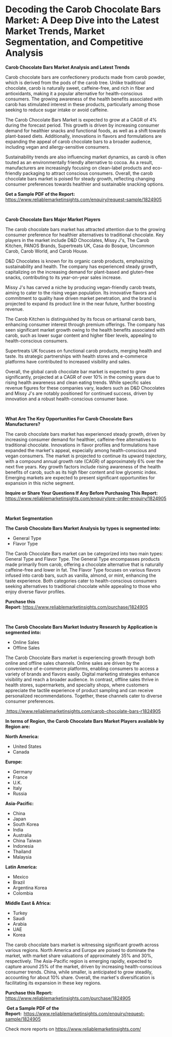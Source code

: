 <p><h1>Decoding the Carob Chocolate Bars Market: A Deep Dive into the Latest Market Trends, Market Segmentation, and Competitive Analysis</h1></p><p><strong>Carob Chocolate Bars Market Analysis and Latest Trends</strong></p>
<p><p>Carob chocolate bars are confectionery products made from carob powder, which is derived from the pods of the carob tree. Unlike traditional chocolate, carob is naturally sweet, caffeine-free, and rich in fiber and antioxidants, making it a popular alternative for health-conscious consumers. The growing awareness of the health benefits associated with carob has stimulated interest in these products, particularly among those seeking to reduce sugar intake or avoid caffeine.</p><p>The Carob Chocolate Bars Market is expected to grow at a CAGR of 4% during the forecast period. This growth is driven by increasing consumer demand for healthier snacks and functional foods, as well as a shift towards plant-based diets. Additionally, innovations in flavors and formulations are expanding the appeal of carob chocolate bars to a broader audience, including vegan and allergy-sensitive consumers. </p><p>Sustainability trends are also influencing market dynamics, as carob is often touted as an environmentally friendly alternative to cocoa. As a result, manufacturers are increasingly focusing on clean-label products and eco-friendly packaging to attract conscious consumers. Overall, the carob chocolate bars market is poised for steady growth, reflecting changing consumer preferences towards healthier and sustainable snacking options.</p></p>
<p><strong>Get a Sample PDF of the Report:&nbsp;</strong> <a href="https://www.reliablemarketinsights.com/enquiry/request-sample/1824905?utm_campaign=2450&utm_medium=2&utm_source=Github&utm_content=ia&utm_term=14022025&utm_id=carob-chocolate-bars">https://www.reliablemarketinsights.com/enquiry/request-sample/1824905</a></p>
<p>&nbsp;</p>
<p><strong>Carob Chocolate Bars Major Market Players</strong></p>
<p><p>The carob chocolate bars market has attracted attention due to the growing consumer preference for healthier alternatives to traditional chocolate. Key players in the market include D&D Chocolates, Missy J's, The Carob Kitchen, PANOS Brands, Supertreats UK, Casa do Bosque, Uncommon Carob, Carob World, and Carob House.</p><p>D&D Chocolates is known for its organic carob products, emphasizing sustainability and health. The company has experienced steady growth, capitalizing on the increasing demand for plant-based and gluten-free snacks, contributing to its year-on-year sales increase. </p><p>Missy J's has carved a niche by producing vegan-friendly carob treats, aiming to cater to the rising vegan population. Its innovative flavors and commitment to quality have driven market penetration, and the brand is projected to expand its product line in the near future, further boosting revenue.</p><p>The Carob Kitchen is distinguished by its focus on artisanal carob bars, enhancing consumer interest through premium offerings. The company has seen significant market growth owing to the health benefits associated with carob, such as lower sugar content and higher fiber levels, appealing to health-conscious consumers.</p><p>Supertreats UK focuses on functional carob products, merging health and taste. Its strategic partnerships with health stores and e-commerce platforms have contributed to increased visibility and sales.</p><p>Overall, the global carob chocolate bar market is expected to grow significantly, projected at a CAGR of over 10% in the coming years due to rising health awareness and clean eating trends. While specific sales revenue figures for these companies vary, leaders such as D&D Chocolates and Missy J's are notably positioned for continued success, driven by innovation and a robust health-conscious consumer base.</p></p>
<p>&nbsp;</p>
<p><strong>What Are The Key Opportunities For Carob Chocolate Bars Manufacturers?</strong></p>
<p><p>The carob chocolate bars market has experienced steady growth, driven by increasing consumer demand for healthier, caffeine-free alternatives to traditional chocolate. Innovations in flavor profiles and formulations have expanded the market's appeal, especially among health-conscious and vegan consumers. The market is projected to continue its upward trajectory, with a compound annual growth rate (CAGR) of approximately 6% over the next five years. Key growth factors include rising awareness of the health benefits of carob, such as its high fiber content and low glycemic index. Emerging markets are expected to present significant opportunities for expansion in this niche segment.</p></p>
<p><strong>Inquire or Share Your Questions If Any Before Purchasing This Report:</strong> <a href="https://www.reliablemarketinsights.com/enquiry/pre-order-enquiry/1824905?utm_campaign=2450&utm_medium=2&utm_source=Github&utm_content=ia&utm_term=14022025&utm_id=carob-chocolate-bars">https://www.reliablemarketinsights.com/enquiry/pre-order-enquiry/1824905</a></p>
<p>&nbsp;</p>
<p><strong>Market Segmentation</strong></p>
<p><strong>The Carob Chocolate Bars Market Analysis by types is segmented into:</strong></p>
<p><ul><li>General Type</li><li>Flavor Type</li></ul></p>
<p><p>The Carob Chocolate Bars market can be categorized into two main types: General Type and Flavor Type. The General Type encompasses products made primarily from carob, offering a chocolate alternative that is naturally caffeine-free and lower in fat. The Flavor Type focuses on various flavors infused into carob bars, such as vanilla, almond, or mint, enhancing the taste experience. Both categories cater to health-conscious consumers seeking alternatives to traditional chocolate while appealing to those who enjoy diverse flavor profiles.</p></p>
<p><strong>Purchase this Report:&nbsp;</strong><a href="https://www.reliablemarketinsights.com/purchase/1824905?utm_campaign=2450&utm_medium=2&utm_source=Github&utm_content=ia&utm_term=14022025&utm_id=carob-chocolate-bars">https://www.reliablemarketinsights.com/purchase/1824905</a></p>
<p>&nbsp;</p>
<p><strong>The Carob Chocolate Bars Market Industry Research by Application is segmented into:</strong></p>
<p><ul><li>Online Sales</li><li>Offline Sales</li></ul></p>
<p><p>The Carob Chocolate Bars market is experiencing growth through both online and offline sales channels. Online sales are driven by the convenience of e-commerce platforms, enabling consumers to access a variety of brands and flavors easily. Digital marketing strategies enhance visibility and reach a broader audience. In contrast, offline sales thrive in health stores, supermarkets, and specialty shops, where customers appreciate the tactile experience of product sampling and can receive personalized recommendations. Together, these channels cater to diverse consumer preferences.</p></p>
<p><a href="https://www.reliablemarketinsights.com/carob-chocolate-bars-r1824905?utm_campaign=2450&utm_medium=2&utm_source=Github&utm_content=ia&utm_term=14022025&utm_id=carob-chocolate-bars">&nbsp;https://www.reliablemarketinsights.com/carob-chocolate-bars-r1824905</a></p>
<p><strong>In terms of Region, the Carob Chocolate Bars Market Players available by Region are:</strong></p>
<p>
    <p> <strong> North America: </strong>
        <ul>
            <li>United States</li>
            <li>Canada</li>
        </ul>
        </p> 
    <p> <strong> Europe: </strong>
        <ul>
            <li>Germany</li>
            <li>France</li>
            <li>U.K.</li>
            <li>Italy</li>
            <li>Russia</li>
        </ul>
        </p> 
    <p> <strong> Asia-Pacific: </strong>
        <ul>
            <li>China</li>
            <li>Japan</li>
            <li>South Korea</li>
            <li>India</li>
            <li>Australia</li>
            <li>China Taiwan</li>
            <li>Indonesia</li>
            <li>Thailand</li>
            <li>Malaysia</li>
        </ul>
        </p> 
    <p> <strong> Latin America: </strong>
        <ul>
            <li>Mexico</li>
            <li>Brazil</li>
            <li>Argentina Korea</li>
            <li>Colombia</li>
        </ul>
        </p> 
    <p> <strong> Middle East & Africa: </strong>
        <ul>
            <li>Turkey</li>
            <li>Saudi</li>
            <li>Arabia</li>
            <li>UAE</li>
            <li>Korea</li>
        </ul>
    </p>
    </p>
<p><p>The carob chocolate bars market is witnessing significant growth across various regions. North America and Europe are poised to dominate the market, with market share valuations of approximately 35% and 30%, respectively. The Asia-Pacific region is emerging rapidly, expected to capture around 25% of the market, driven by increasing health-conscious consumer trends. China, while smaller, is anticipated to grow steadily, accounting for about 10% share. Overall, the market's diversification is facilitating its expansion in these key regions.</p></p>
<p><strong>Purchase this Report: </strong><a href="https://www.reliablemarketinsights.com/purchase/1824905?utm_campaign=2450&utm_medium=2&utm_source=Github&utm_content=ia&utm_term=14022025&utm_id=carob-chocolate-bars">https://www.reliablemarketinsights.com/purchase/1824905</a></p>
<p>&nbsp;<strong>Get a Sample PDF of the Report:&nbsp;&nbsp;</strong><a href="https://www.reliablemarketinsights.com/enquiry/request-sample/1824905?utm_campaign=2450&utm_medium=2&utm_source=Github&utm_content=ia&utm_term=14022025&utm_id=carob-chocolate-bars">https://www.reliablemarketinsights.com/enquiry/request-sample/1824905</a></p>
<p><strong></strong></p>
<p>Check more reports on <a href="https://www.reliablemarketinsights.com/?utm_campaign=2450&utm_medium=2&utm_source=Github&utm_content=ia&utm_term=14022025&utm_id=carob-chocolate-bars">https://www.reliablemarketinsights.com/</a></p>